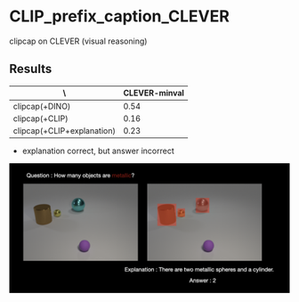 # CLIP_prefix_caption_CLEVER

clipcap on CLEVER (visual reasoning) 

## Results

\ | CLEVER-minval |
---- | ---- | 
clipcap(+DINO) | 0.54 | 
clipcap(+CLIP) | 0.16 | 
clipcap(+CLIP+explanation) | 0.23 | 

+ explanation correct, but answer incorrect

![failure case](https://github.com/SeungyounShin/CLIP_prefix_caption_CLEVER/blob/main/readme_img/clevr_failure.png?raw=true)
